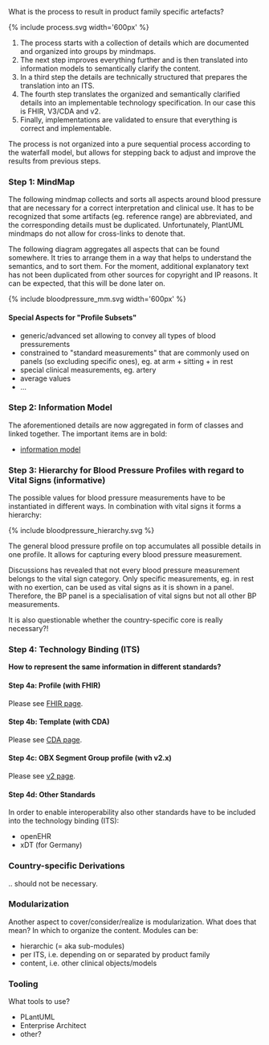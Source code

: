 <style>
table th {background: #f0b033}
table tr:nth-child(even) {background: #EEE}
table tr:nth-child(odd) {background: #FFF}
</style>

What is the process to result in product family specific artefacts?

<div>
{% include process.svg width='600px' %}
</div>

1. The process starts with a collection of details which are documented and organized into groups by mindmaps.
2. The next step improves everything further and is then translated into information models to semantically clarify the content.
3. In a third step the details are technically structured that prepares the translation into an ITS.
4. The fourth step translates the organized and semantically clarified details into an implementable technology specification. In our case this is FHIR, V3/CDA and v2.
5. Finally, implementations are validated to ensure that everything is correct and implementable.

The process is not organized into a pure sequential process according to the waterfall model,
but allows for stepping back to adjust and improve the results from previous steps.

### Step 1: MindMap

The following mindmap collects and sorts all aspects around blood pressure that are necessary for 
a correct interpretation and clinical use.
It has to be recognized that some artifacts (eg. reference range) are abbreviated, and the corresponding details 
must be duplicated. Unfortunately, PlantUML mindmaps do not allow for cross-links to denote that.

The following diagram aggregates all aspects that can be found somewhere.
It tries to arrange them in a way that helps to understand the semantics,
and to sort them.
For the moment, additional explanatory text has not been duplicated from other sources for copyright and IP reasons.
It can be expected, that this will be done later on.

<div>
{% include bloodpressure_mm.svg width='600px' %}
</div>


#### Special Aspects for "Profile Subsets"

* generic/advanced set allowing to convey all types of blood pressurements
* constrained to "standard measurements" that are commonly used on panels (so excluding specific ones), eg. at arm + sitting + in rest
* special clinical measurements, eg. artery
* average values
* ...

### Step 2: Information Model

The aforementioned details are now aggregated in form of classes and linked together.
The important items are in bold:

* [information model](model.html)


### Step 3: Hierarchy for Blood Pressure Profiles with regard to Vital Signs (informative)

The possible values for blood pressure measurements have to be instantiated in different ways.
In combination with vital signs it forms a hierarchy:

<div width="500px">
{% include bloodpressure_hierarchy.svg %}
</div>

The general blood pressure profile on top accumulates all possible details in one profile.
It allows for capturing every blood pressure measurement.

Discussions has revealed that not every blood pressure measurement belongs to the vital sign category.
Only specific measurements, eg. in rest with no exertion, can be used as vital signs as it is shown in a panel.
Therefore, the BP panel is a specialisation of vital signs but not all other BP measurements.

It is also questionable whether the country-specific core is really necessary?!

### Step 4: Technology Binding (ITS)

**How to represent the same information in different standards?**

#### Step 4a: Profile (with FHIR)

Please see [FHIR page](fhir.html).

#### Step 4b: Template (with CDA)

Please see [CDA page](cda.html).


#### Step 4c: OBX Segment Group profile (with v2.x)

Please see [v2 page](v2.html).

#### Step 4d: Other Standards

In order to enable interoperability also other standards have to be included into
the technology binding (ITS):

* openEHR
* xDT (for Germany)

### Country-specific Derivations

.. should not be necessary.

### Modularization

Another aspect to cover/consider/realize is modularization. What does that mean?
In which to organize the content.
Modules can be:

* hierarchic (= aka sub-modules)
* per ITS, i.e. depending on or separated by product family
* content, i.e. other clinical objects/models

### Tooling

What tools to use?

* PLantUML
* Enterprise Architect
* other?

